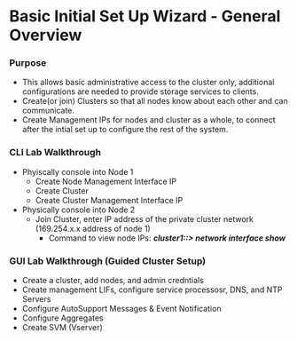# Basic Initial Set Up Wizard - General Overview 

### Purpose
  - This allows basic administrative access to the cluster only, additional configurations are needed to provide storage services to clients. 
  - Create(or join) Clusters so that all nodes know about each other and can communicate.
  - Create Management IPs for nodes and cluster as a whole, to connect after the intial set up to configure the rest of the system.
    
 ### CLI Lab Walkthrough   
  - Phyiscally console into Node 1
    - Create Node Management Interface IP 
    - Create Cluster
    - Create Cluster Management Interface IP
  - Physically console into Node 2
    - Join Cluster, enter IP address of the private cluster network (169.254.x.x address of node 1)
      - Command to view node IPs: <b><i>cluster1::> network interface show</i></b>

### GUI Lab Walkthrough (Guided Cluster Setup)
  - Create a cluster, add nodes, and admin credntials
  - Create management LIFs, configure service processosr, DNS, and NTP Servers
  - Configure AutoSupport Messages & Event Notification
  - Configure Aggregates
  - Create SVM (Vserver)

    


  

